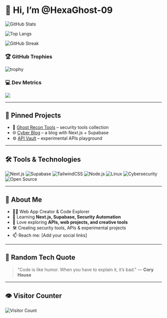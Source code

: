 # 👋 Hi, I’m @HexaGhost-09

![GitHub Stats](https://github-readme-stats.vercel.app/api?username=HexaGhost-09&show_icons=true&hide_border=false&line_height=24&title_color=ff8800&icon_color=ff8800)

![Top Langs](https://github-readme-stats.vercel.app/api/top-langs/?username=HexaGhost-09&layout=compact&hide_border=false&title_color=ff8800)

![GitHub Streak](https://github-readme-streak-stats.herokuapp.com/?user=HexaGhost-09&theme=default&hide_border=false)

### 🏆 GitHub Trophies  
![trophy](https://github-profile-trophy.vercel.app/?username=HexaGhost-09&theme=flat&no-frame=true&margin-w=5)

### 💻 Dev Metrics  
![](https://github-profile-summary-cards.vercel.app/api/cards/profile-details?username=HexaGhost-09&theme=github)

---

## 📌 Pinned Projects  

- 🔐 [Ghost Recon Tools](https://github.com/HexaGhost-09/Ghost-Recon-Tools) – security tools collection  
- 🌐 [Cyber Blog](https://github.com/HexaGhost-09/Cyber-Blog) – a blog with Next.js + Supabase  
- ⚙️ [API Vault](https://github.com/HexaGhost-09/API-Vault) – experimental APIs playground  

---

## 🛠️ Tools & Technologies  
![Next.js](https://img.shields.io/badge/-Next.js-black?style=for-the-badge&logo=next.js)
![Supabase](https://img.shields.io/badge/-Supabase-3ECF8E?style=for-the-badge&logo=supabase&logoColor=white)
![TailwindCSS](https://img.shields.io/badge/-TailwindCSS-38B2AC?style=for-the-badge&logo=tailwind-css&logoColor=white)
![Node.js](https://img.shields.io/badge/-Node.js-green?style=for-the-badge&logo=node.js)
![Linux](https://img.shields.io/badge/-Linux-FCC624?style=for-the-badge&logo=linux&logoColor=black)
![Cybersecurity](https://img.shields.io/badge/-Cybersecurity-blueviolet?style=for-the-badge)
![Open Source](https://img.shields.io/badge/-Open%20Source-333?style=for-the-badge&logo=github)

---

## 👀 About Me  

- 👨‍💻 Web App Creator & Code Explorer  
- 🌱 Learning **Next.js, Supabase, Security Automation**
- 🚀 Love exploring **APIs, web projects, and creative tools**
- 🛠️ Creating security tools, APIs & experimental projects  
- 📫 Reach me: [Add your social links]  

---

## 📖 Random Tech Quote  

> "Code is like humor. When you have to explain it, it’s bad." — **Cory House**

---

## 👁️ Visitor Counter  
![Visitor Count](https://komarev.com/ghpvc/?username=HexaGhost-09&color=ff8800)
